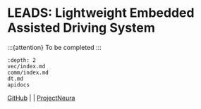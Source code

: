 # LEADS: Lightweight Embedded Assisted Driving System

:::{attention}
To be completed
:::

```{toctree}
:depth: 2
vec/index.md
comm/index.md
dt.md
apidocs
```

[GitHub](https://github.com/ProjectNeura/LEADS) | [](LEADS_VeC) | [ProjectNeura](https://projectneura.org)
